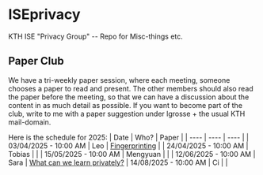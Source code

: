 # ISEprivacy
KTH ISE "Privacy Group" -- Repo for Misc-things etc. 

## Paper Club

We have a tri-weekly paper session, where each meeting, someone chooses a paper to read and present. The other members should also read the paper before the meeting, so that we can have a discussion about the content in as much detail as possible. If you want to become part of the club, write to me with a paper suggestion under lgrosse + the usual KTH mail-domain.

Here is the schedule for 2025:
| Date | Who? | Paper |
| ---- | ---- | ----  |
| 03/04/2025 - 10:00 AM | Leo | [Fingerprinting](http://proceedings.mlr.press/v40/Steinke15.pdf) |
| 24/04/2025 - 10:00 AM | Tobias | |
| 15/05/2025 - 10:00 AM | Mengyuan | |
| 12/06/2025 - 10:00 AM | Sara | [What can we learn privately?](https://epubs.siam.org/doi/abs/10.1137/090756090?journalCode=smjcat) |
14/08/2025 - 10:00 AM | Ci | |



